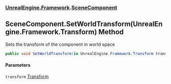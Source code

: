 ### [UnrealEngine.Framework](./UnrealEngine-Framework.md 'UnrealEngine.Framework').[SceneComponent](./SceneComponent.md 'UnrealEngine.Framework.SceneComponent')
## SceneComponent.SetWorldTransform(UnrealEngine.Framework.Transform) Method
Sets the transform of the component in world space  
```csharp
public void SetWorldTransform(in UnrealEngine.Framework.Transform transform);
```
#### Parameters
<a name='UnrealEngine-Framework-SceneComponent-SetWorldTransform(UnrealEngine-Framework-Transform)-transform'></a>
`transform` [Transform](./Transform.md 'UnrealEngine.Framework.Transform')  
  
